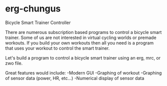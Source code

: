 # erg-chungus
Bicycle Smart Trainer Controller

There are numerous subscription based programs to control a bicycle smart trainer. Some of us are not interested in virtual cycling worlds or premade workouts. If you build your own workouts then all you need is a program that uses your workout to control the smart trainer. 

Let's build a program to control a bicycle smart trainer using an erg, mrc, or zwo file. 

Great features would include:
-Modern GUI
-Graphing of workout
-Graphing of sensor data (power, HR, etc...)
-Numerical display of sensor data
